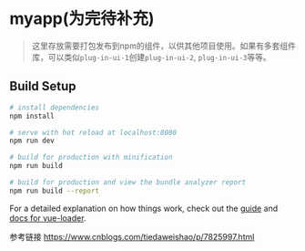 # myapp(为完待补充)

> 这里存放需要打包发布到npm的组件，以供其他项目使用。如果有多套组件库，可以类似`plug-in-ui-1`创建`plug-in-ui-2`, `plug-in-ui-3`等等。

## Build Setup

``` bash
# install dependencies
npm install

# serve with hot reload at localhost:8080
npm run dev

# build for production with minification
npm run build

# build for production and view the bundle analyzer report
npm run build --report
```

For a detailed explanation on how things work, check out the [guide](http://vuejs-templates.github.io/webpack/) and [docs for vue-loader](http://vuejs.github.io/vue-loader).

参考链接
https://www.cnblogs.com/tiedaweishao/p/7825997.html 

